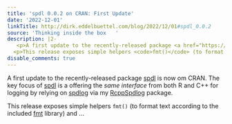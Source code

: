 ```yaml
---
title: 'spdl 0.0.2 on CRAN: First Update'
date: '2022-12-01'
linkTitle: http://dirk.eddelbuettel.com/blog/2022/12/01#spdl_0.0.2
source: 'Thinking inside the box   '
description: |2-
   <p>A first update to the recently-released package <a href="https://github.com/eddelbuettel/spdl">spdl</a> is now om CRAN. The key focus of <a href="https://github.com/eddelbuettel/spdl">spdl</a> is a offering the <em>same interface</em> from both R and C++ for logging by relying on <a href="https://github.com/gabime/spdlog">spdlog</a> via my <a href="https://github.com/eddelbuettel/rcppspdlog">RcppSpdlog</a> package.</p>
  <p>This release exposes simple helpers <code>fmt()</code> (to format text according to the included <a href="https://github.com/fmtlib/fmt">fmt</a> library) and ...
disable_comments: true
---
```

 <p>A first update to the recently-released package <a href="https://github.com/eddelbuettel/spdl">spdl</a> is now om CRAN. The key focus of <a href="https://github.com/eddelbuettel/spdl">spdl</a> is a offering the <em>same interface</em> from both R and C++ for logging by relying on <a href="https://github.com/gabime/spdlog">spdlog</a> via my <a href="https://github.com/eddelbuettel/rcppspdlog">RcppSpdlog</a> package.</p>
<p>This release exposes simple helpers <code>fmt()</code> (to format text according to the included <a href="https://github.com/fmtlib/fmt">fmt</a> library) and ...
